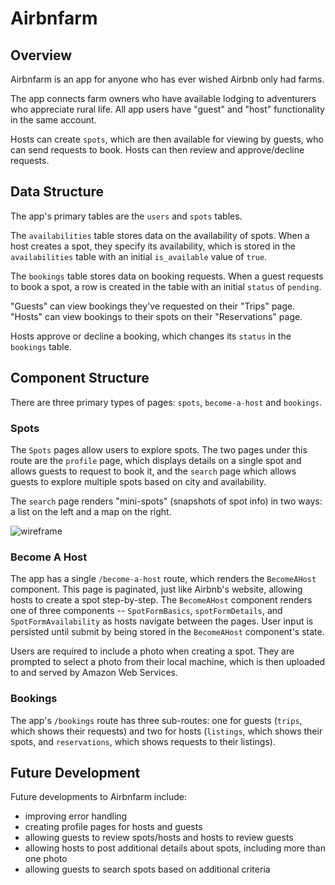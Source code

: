 # Airbnfarm

## Overview
Airbnfarm is an app for anyone who has ever wished Airbnb only had farms.

The app connects farm owners who have available lodging to adventurers who appreciate rural life. All app users have "guest" and "host" functionality in the same account.

Hosts can create `spots`, which are then available for viewing by guests, who can send requests to book. Hosts can then review and approve/decline requests.

## Data Structure

The app's primary tables are the `users` and `spots` tables.

The `availabilities` table stores data on the availability of spots. When a host creates a spot, they specify its availability, which is stored in the `availabilities` table with an initial `is_available` value of `true`.

The `bookings` table stores data on booking requests. When a guest requests to book a spot, a row is created in the table with an initial `status` of `pending`.

"Guests" can view bookings they've requested on their "Trips" page. "Hosts" can view bookings to their spots on their "Reservations" page.

Hosts approve or decline a booking, which changes its `status` in the `bookings` table.

## Component Structure

There are three primary types of pages: `spots`, `become-a-host` and `bookings`.

### Spots

The `Spots` pages allow users to explore spots. The two pages under this route are the `profile` page, which displays details on a single spot and allows guests to request to book it, and the `search` page which allows guests to explore multiple spots based on city and availability.

The `search` page renders "mini-spots" (snapshots of spot info) in two ways: a list on the left and a map on the right.

![wireframe](docs/wireframes/_HomesSpotsSearch__.png)

### Become A Host

The app has a single `/become-a-host` route, which renders the `BecomeAHost` component. This page is paginated, just like Airbnb's website, allowing hosts to create a spot step-by-step. The `BecomeAHost` component renders one of three components -- `SpotFormBasics`, `spotFormDetails`, and `SpotFormAvailability` as hosts navigate between the pages. User input is persisted until submit by being stored in the `BecomeAHost` component's state.

Users are required to include a photo when creating a spot. They are prompted to select a photo from their local machine, which is then uploaded to and served by Amazon Web Services.

### Bookings

The app's `/bookings` route has three sub-routes: one for guests (`trips`, which shows their requests) and two for hosts (`listings`, which shows their spots, and `reservations`, which shows requests to their listings).

## Future Development

Future developments to Airbnfarm include:

* improving error handling
* creating profile pages for hosts and guests
* allowing guests to review spots/hosts and hosts to review guests
* allowing hosts to post additional details about spots, including more than one photo
* allowing guests to search spots based on additional criteria
